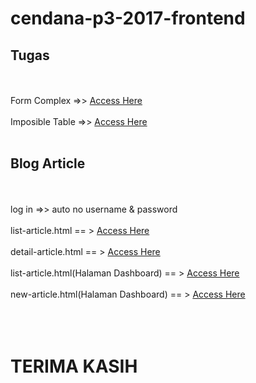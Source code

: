  # cendana-p3-2017-frontend
 
<h2>Tugas</h2>
<br>
<br>
Form Complex =>>  <a href="https://dodyahmadkusuma.github.io/cendana-p3-2017-frontend/Tugas/Form_Complex.html
">Access Here</a> 
<br>
<br>
Imposible Table =>>  <a href="https://dodyahmadkusuma.github.io/cendana-p3-2017-frontend/Tugas/Imposible_Table.html
">Access Here</a> 
<br>
<br>

<h2>Blog Article</h2>
<br>
<br>
log in =>> auto no username & password
<br>
<br>
list-article.html == > <a href="https://dodyahmadkusuma.github.io/cendana-p3-2017-frontend/list-article.html
">Access Here</a> 
<br>
<br>
detail-article.html == > <a href="https://dodyahmadkusuma.github.io/cendana-p3-2017-frontend/detail-article.html
">Access Here</a> 
<br>
<br>
list-article.html(Halaman Dashboard) == > <a href="https://dodyahmadkusuma.github.io/cendana-p3-2017-frontend/admin/list-article.html
">Access Here</a> 
<br>
<br>
new-article.html(Halaman Dashboard) == > <a href="https://dodyahmadkusuma.github.io/cendana-p3-2017-frontend/admin/new-article.html
">Access Here</a> 

<br>
<br>
<br>
<br>


<h1>TERIMA KASIH  </h1>
